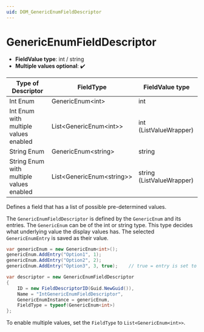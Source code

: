 ```yaml
---
uid: DOM_GenericEnumFieldDescriptor
---
```


# GenericEnumFieldDescriptor

- **FieldValue type**: int / string
- **Multiple values optional**: :heavy_check_mark:

| Type of Descriptor | FieldType | FieldValue type |
|--------------------|-----------|-----------------|
| Int Enum | GenericEnum\<int\> | int |
| Int Enum with multiple values enabled| List<GenericEnum\<int\>> | int (ListValueWrapper) |
| String Enum | GenericEnum\<string\> | string |
| String Enum with multiple values enabled | List<GenericEnum\<string\>> | string (ListValueWrapper) |

Defines a field that has a list of possible pre-determined values.

The `GenericEnumFieldDescriptor` is defined by the `GenericEnum` and its entries. The `GenericEnum` can be of the int or string type. This type decides what underlying value the display values has. The selected `GenericEnumEntry` is saved as their value.

```csharp
var genericEnum = new GenericEnum<int>();
genericEnum.AddEntry("Option1", 1);
genericEnum.AddEntry("Option2", 2);
genericEnum.AddEntry("Option3", 3, true);    // true = entry is set to hidden

var descriptor = new GenericEnumFieldDescriptor
{
    ID = new FieldDescriptorID(Guid.NewGuid()),
    Name = "IntGenericEnumFieldDescriptor",
    GenericEnumInstance = genericEnum,
    FieldType = typeof(GenericEnum<int>)
};
```

To enable multiple values, set the `FieldType` to `List<GenericEnum<int>>`.